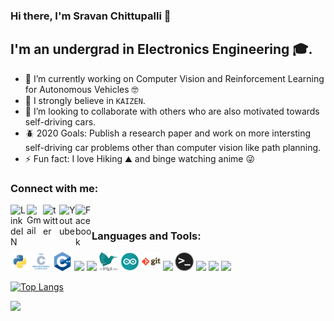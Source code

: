 

### Hi there, I'm Sravan Chittupalli 👋

## I'm an undergrad in Electronics Engineering :mortar_board:.  

- 🔭 I’m currently working on Computer Vision and Reinforcement Learning for Autonomous Vehicles :nerd_face: 
- 🌱 I strongly believe in `KAIZEN`.
- 👯 I’m looking to collaborate with others who are also motivated towards self-driving cars.
- :beetle: 2020 Goals: Publish a research paper and work on more intersting self-driving car problems other than computer vision like path planning.
- ⚡ Fun fact: I love Hiking :mountain: and binge watching anime :stuck_out_tongue_winking_eye:



### Connect with me:

<a target="_blank" href="https://www.linkedin.com/in/sravan-chittupalli-a3777b16a/">
  <img align="left" alt="LinkdeIN" width="26px" src="https://cdn.jsdelivr.net/npm/simple-icons@v3/icons/linkedin.svg" />
</a>
<a target="_blank" href="mailto:sravanchittupalli7@gmail.com">
  <img align="left" alt="Gmail" width="26px" src="https://cdn.jsdelivr.net/npm/simple-icons@v3/icons/gmail.svg" />
</a>
<a target="_blank" href="https://twitter.com/SChittupalli">
  <img align="left" alt="twitter" width="26px" src="https://cdn.jsdelivr.net/npm/simple-icons@v3/icons/twitter.svg" />
</a>
<a target="_blank" href="https://www.youtube.com/channel/UCtVoTV6LN6A8thh_c1wyrkw?view_as=subscriber">
  <img align="left" alt="Youtube" width="26px" src="https://cdn.jsdelivr.net/npm/simple-icons@v3/icons/youtube.svg" />
</a>
<a target="_blank" href="https://www.facebook.com/sravan.chittupalli/">
  <img align="left" alt="Facebook" width="26px" src="https://cdn.jsdelivr.net/npm/simple-icons@v3/icons/facebook.svg" />
</a>

</br>

### Languages and Tools:

<code><img height="30" src="https://raw.githubusercontent.com/github/explore/80688e429a7d4ef2fca1e82350fe8e3517d3494d/topics/python/python.png"></code>
<code><img height="30" src="https://raw.githubusercontent.com/github/explore/80688e429a7d4ef2fca1e82350fe8e3517d3494d/topics/c/c.png"></code>
<code><img height="30" src="https://raw.githubusercontent.com/github/explore/80688e429a7d4ef2fca1e82350fe8e3517d3494d/topics/cpp/cpp.png"></code>
<code><img height="30" src="https://www.ros.org/wp-content/uploads/2013/10/rosorg-logo1.png"></code>
<code><img height="30" src="http://gazebosim.org/assets/masthead-0bd44817978df8069f427d8ca1657998789065a2b242edfd1a3d8ab4a329dd4c.png"></code>
<code><img height="30" src="https://raw.githubusercontent.com/github/explore/80688e429a7d4ef2fca1e82350fe8e3517d3494d/topics/latex/latex.png"></code>
<code><img height="30" src="https://raw.githubusercontent.com/github/explore/80688e429a7d4ef2fca1e82350fe8e3517d3494d/topics/arduino/arduino.png"></code>
<code><img height="30" src="https://raw.githubusercontent.com/github/explore/80688e429a7d4ef2fca1e82350fe8e3517d3494d/topics/git/git.png"></code>
<code><img height="30" src="https://cdn.jsdelivr.net/npm/simple-icons@3.4.1/icons/github.svg"></code>
<code><img height="30" src="https://raw.githubusercontent.com/github/explore/80688e429a7d4ef2fca1e82350fe8e3517d3494d/topics/terminal/terminal.png"></code>
<code><img height="30" src="https://opencv.org/wp-content/uploads/2020/07/cropped-OpenCV_logo_white_600x.png"></code>
<code><img height="30" src="https://i0.wp.com/www10.mcadcafe.com/blogs/jeffrowe/files/2017/09/icons-solidworks.png"></code>
<code><img height="30" src="https://upload.wikimedia.org/wikipedia/commons/6/60/DS-CATIA-Logo.png"></code>










[![Top Langs](https://github-readme-stats.vercel.app/api/top-langs/?username=SravanChittupalli&layout=compact&theme=dark&hide=javascript,html,Scilab,Ruby&langs_count=8)](https://github.com/SravanChittupalli/github-readme-stats)

<img align="left" src="https://github-readme-stats.vercel.app/api/?username=SravanChittupalli&theme=dark" />


